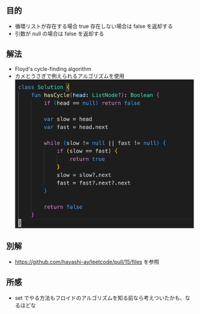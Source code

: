 ## 目的
- 循環リストが存在する場合 true 存在しない場合は false を返却する
- 引数が null の場合は false を返却する


## 解法
- Floyd's cycle-finding algorithm
- カメとうさぎで例えられるアルゴリズムを使用
![alt text](image.png)


## 別解
- https://github.com/hayashi-ay/leetcode/pull/15/files を参照

## 所感
- set でやる方法もフロイドのアルゴリズムを知る前なら考えついたかも、なるほどな